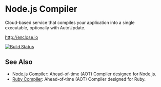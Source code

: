 # Node.js Compiler

Cloud-based service that compiles your application into a single executable, optionally with AutoUpdate.

http://enclose.io

[![Build Status](https://travis-ci.org/pmq20/enclose-io.svg?branch=master)](https://travis-ci.org/pmq20/enclose-io)

## See Also

- [Node.js Compiler](https://github.com/pmq20/node-compiler): Ahead-of-time (AOT) Compiler designed for Node.js.
- [Ruby Compiler](https://github.com/pmq20/ruby-compiler): Ahead-of-time (AOT) Compiler designed for Ruby.
